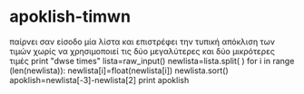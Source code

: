 # apoklish-timwn
 παίρνει σαν είσοδο μία λίστα και επιστρέφει την τυπική απόκλιση των τιμών χωρίς να χρησιμοποιεί τις δύο μεγαλύτερες και δύο μικρότερες τιμές
print "dwse times"
lista=raw_input()
newlista=lista.split( )
for i in range (len(newlista)):
	newlista[i]=float(newlista[i])
newlista.sort()
apoklish=newlista[-3]-newlista[2]
print apoklish	
